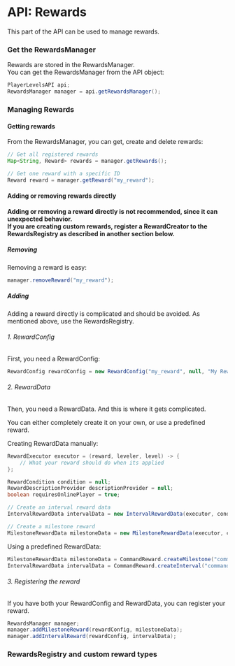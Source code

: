 # API: Rewards
This part of the API can be used to manage rewards.

### Get the RewardsManager
Rewards are stored in the RewardsManager.  
You can get the RewardsManager from the API object:

```java
PlayerLevelsAPI api;
RewardsManager manager = api.getRewardsManager();
```

### Managing Rewards

#### Getting rewards
From the RewardsManager, you can get, create and delete rewards:

```java
// Get all registered rewards
Map<String, Reward> rewards = manager.getRewards();

// Get one reward with a specific ID
Reward reward = manager.getReward("my_reward");
```

#### Adding or removing rewards directly
**Adding or removing a reward directly is not recommended, since it can unexpected behavior.  
If you are creating custom rewards, register a RewardCreator to the RewardsRegistry as described in another section below.**

##### Removing
Removing a reward is easy:

```java
manager.removeReward("my_reward");
```

##### Adding
Adding a reward directly is complicated and should be avoided. As mentioned above, use the RewardsRegistry.

###### 1. RewardConfig
First, you need a RewardConfig:
```java
RewardConfig rewardConfig = new RewardConfig("my_reward", null, "My Reward");
```

###### 2. RewardData
Then, you need a RewardData. And this is where it gets complicated.
  
You can either completely create it on your own, or use a predefined reward.
  
Creating RewardData manually:
```java
RewardExecutor executor = (reward, leveler, level) -> {
    // What your reward should do when its applied
};

RewardCondition condition = null;
RewardDescriptionProvider descriptionProvider = null;
boolean requiresOnlinePlayer = true;

// Create an interval reward data
IntervalRewardData intervalData = new IntervalRewardData(executor, condition, descriptionProvider, true, 1, 1, -1);

// Create a milestone reward
MilestoneRewardData milestoneData = new MilestoneRewardData(executor, condition, descriptionProvider, true, 10);
```

Using a predefined RewardData:
```java
MilestoneRewardData milestoneData = CommandReward.createMilestone("command", true, CommandReward.SenderType.CONSOLE, null, 1);
IntervalRewardData intervalData = CommandReward.createInterval("command", true, CommandReward.SenderType.CONSOLE, 1, 1, -1);
```

###### 3. Registering the reward
If you have both your RewardConfig and RewardData, you can register your reward.
```java
RewardsManager manager;
manager.addMilestoneReward(rewardConfig, milestoneData);
manager.addIntervalReward(rewardConfig, intervalData);
```

### RewardsRegistry and custom reward types
